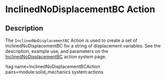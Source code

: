 # InclinedNoDisplacementBC Action

## Description

The `InclinedNoDisplacementBC` Action is used to create a set of InclinedNoDisplacementBC for a string of displacement variables. See the description, example use, and parameters on the [InclinedNoDisplacementBC](/InclinedNoDisplacementBC/index.md) action system page.

!tag name=InclinedNoDisplacementBCAction pairs=module:solid_mechanics system:actions
